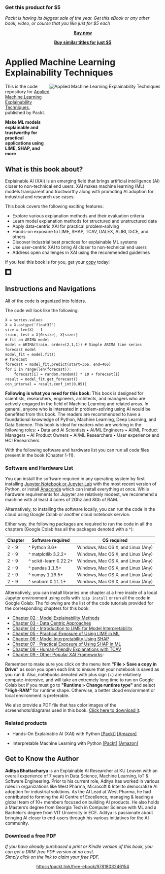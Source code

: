 
### Get this product for $5

<i>Packt is having its biggest sale of the year. Get this eBook or any other book, video, or course that you like just for $5 each</i>


<b><p align='center'>[Buy now](https://packt.link/9781803246154)</p></b>


<b><p align='center'>[Buy similar titles for just $5](https://subscription.packtpub.com/search)</p></b>


# Applied Machine Learning Explainability Techniques

<a href="https://www.packtpub.com/product/applied-machine-learning-explainability-techniques/9781803246154?utm_source=github&utm_medium=repository&utm_campaign=9781803246154"><img src="https://static.packt-cdn.com/products/9781803246154/cover/smaller" alt="Applied Machine Learning Explainability Techniques" height="256px" align="right"></a>

This is the code repository for [Applied Machine Learning Explainability Techniques](https://www.packtpub.com/product/applied-machine-learning-explainability-techniques/9781803246154?utm_source=github&utm_medium=repository&utm_campaign=9781803246154), published by Packt.

**Make ML models explainable and trustworthy for practical applications using LIME, SHAP, and more**

## What is this book about?
Explainable AI (XAI) is an emerging field that brings artificial intelligence (AI) closer to non-technical end users. 
XAI makes machine learning (ML) models transparent and trustworthy along with promoting AI adoption for industrial and research use cases.

This book covers the following exciting features: 
* Explore various explanation methods and their evaluation criteria
* Learn model explanation methods for structured and unstructured data
* Apply data-centric XAI for practical problem-solving
* Hands-on exposure to LIME, SHAP, TCAV, DALEX, ALIBI, DiCE, and others
* Discover industrial best practices for explainable ML systems
* Use user-centric XAI to bring AI closer to non-technical end users
* Address open challenges in XAI using the recommended guidelines

If you feel this book is for you, get your [copy](https://amzn.to/3NN27TK) today!

<a href="https://www.packtpub.com/?utm_source=github&utm_medium=banner&utm_campaign=GitHubBanner"><img src="https://raw.githubusercontent.com/PacktPublishing/GitHub/master/GitHub.png" 
alt="https://www.packtpub.com/" border="5" /></a>


## Instructions and Navigations
All of the code is organized into folders.

The code will look like the following:
```
X = series.values
X = X.astype('float32')
size = len(X) - 1
train, test = X[0:size], X[size:]
# fit an ARIMA model
model = ARIMA(train, order=(2,1,1)) # Simple ARIMA time series forecast model
model_fit = model.fit()
# forecast
forecast = model_fit.predict(start=366, end=466)
for i in range(len(forecast)):
    forecast[i] = random.random() * 10 + forecast[i]
result = model_fit.get_forecast()
con_interval = result.conf_int(0.05))
```

**Following is what you need for this book:**
This book is designed for scientists, researchers, engineers, architects, and managers who are actively engaged in the field of Machine Learning and related areas. In general, anyone who is interested in problem-solving using AI would be benefited from this book. The readers are recommended to have a foundational knowledge of Python, Machine Learning, Deep Learning, and Data Science. This book is ideal for readers who are working in the following roles:
•	Data and AI Scientists 
•	AI/ML Engineers
•	AI/ML Product Managers
•	AI Product Owners
•	AI/ML Researchers
•	User experience and HCI Researchers

With the following software and hardware list you can run all code files present in the book (Chapter 1-11).

### Software and Hardware List


You can install the software required in any operating system by first installing [Jupyter Notebook or Jupyter Lab](https://jupyter.readthedocs.io/en/latest/install.html) with the most recent version of Python, or install [Anaconda](https://docs.anaconda.com/anaconda/) which can install everything at once. While hardware requirements for Jupyter are relatively modest, we recommend a machine with at least 4 cores of 2Ghz and 8Gb of RAM.

Alternatively, to installing the software locally, you can run the code in the cloud using Google Colab or another cloud notebook service.  

Either way, the following packages are required to run the code in all the chapters (Google Colab has all the packages denoted with a ^):

| Chapter      | Software required                     | OS required                        |
| ------------ | --------------------------------------| -----------------------------------|
| 2 - 9        | ^ Python 3.6+                         | Windows, Mac OS X, and Linux (Any) |
| 2 - 9        | ^ matplotlib 3.2.2+                   | Windows, Mac OS X, and Linux (Any) |
| 2 - 9        | ^ scikit-learn 0.22.2+                | Windows, Mac OS X, and Linux (Any) |
| 2 - 9        | ^ pandas 1.1.5+                       | Windows, Mac OS X, and Linux (Any) |
| 2 - 9        | ^ numpy 1.19.5+                       | Windows, Mac OS X, and Linux (Any) |
| 2 - 9        | ^ seaborn 0.11.1+                     | Windows, Mac OS X, and Linux (Any) |



Alternatively, you can install libraries one chapter at a time inside of a local Jupyter environment using cells with `!pip install` or run all the code in Google Colab. The following are the list of the code tutorials provided for the corresponding chapters for this book: 

- [Chapter 02 - Model Explainability Methods](https://github.com/PacktPublishing/Applied-Machine-Learning-Explainability-Techniques/tree/main/Chapter02)
- [Chapter 03 - Data Centric Approaches](https://github.com/PacktPublishing/Applied-Machine-Learning-Explainability-Techniques/tree/main/Chapter03)
- [Chapter 04 - Introduction to LIME for Model Interpretability](https://github.com/PacktPublishing/Applied-Machine-Learning-Explainability-Techniques/tree/main/Chapter04)
- [Chapter 05 - Practical Exposure of Using LIME in ML](https://github.com/PacktPublishing/Applied-Machine-Learning-Explainability-Techniques/tree/main/Chapter05)
- [Chapter 06 - Model Interpretability Using SHAP](https://github.com/PacktPublishing/Applied-Machine-Learning-Explainability-Techniques/tree/main/Chapter06)
- [Chapter 07 - Practical Exposure of Using SHAP in ML](https://github.com/PacktPublishing/Applied-Machine-Learning-Explainability-Techniques/tree/main/Chapter07)
- [Chapter 08 - Human-friendly Explanations with TCAV](https://github.com/PacktPublishing/Applied-Machine-Learning-Explainability-Techniques/tree/main/Chapter08)
- [Chapter 09 - Other Popular XAI Frameworks](https://github.com/PacktPublishing/Applied-Machine-Learning-Explainability-Techniques/tree/main/Chapter09)- 

Remember to make sure you click on the menu item __"File > Save a copy in Drive"__ as soon you open each link to ensure that your notebook is saved as you run it. Also, notebooks denoted with plus sign (+) are relatively compute-intensive, and will take  an extremely long time to run on Google Colab but if you must go to __"Runtime > Change runtime type"__ and select __"High-RAM"__ for runtime shape. Otherwise, a better cloud enviornment or local environment is preferable.  


We also provide a PDF file that has color images of the screenshots/diagrams used in this book. [Click here to download it](https://packt.link/DF7lG).


### Related products <Other books you may enjoy>
* Hands-On Explainable AI (XAI) with Python [[Packt]](https://www.packtpub.com/product/hands-on-explainable-ai-xai-with-python/9781800208131?utm_source=github&utm_medium=repository&utm_campaign=9781800208131) [[Amazon]](https://www.amazon.com/dp/1800208138)

* Interpretable Machine Learning with Python [[Packt]](https://www.packtpub.com/product/interpretable-machine-learning-with-python/9781800203907?utm_source=github&utm_medium=repository&utm_campaign=9781800203907) [[Amazon]](https://www.amazon.com/dp/B08PDFXXRL)

## Get to Know the Author
**Aditya Bhattacharya**
is an Explainable AI Researcher at KU Leuven with an overall experience of 7 years in Data Science, Machine Learning, IoT & Software Engineering. 
Prior to his current role, Aditya has worked in various roles in organizations like West Pharma, Microsoft & Intel to democratize AI adoption for industrial solutions. 
As the AI Lead at West Pharma, he had contributed to forming the AI Centre of Excellence, managing & leading a global team of 10+ members focused on building AI products.
He also holds a Masters’s degree from Georgia Tech in Computer Science with ML and a Bachelor’s degree from VIT University in ECE. 
Aditya is passionate about bringing AI closer to end-users through his various initiatives for the AI community.
### Download a free PDF

 <i>If you have already purchased a print or Kindle version of this book, you can get a DRM-free PDF version at no cost.<br>Simply click on the link to claim your free PDF.</i>
<p align="center"> <a href="https://packt.link/free-ebook/9781803246154">https://packt.link/free-ebook/9781803246154 </a> </p>